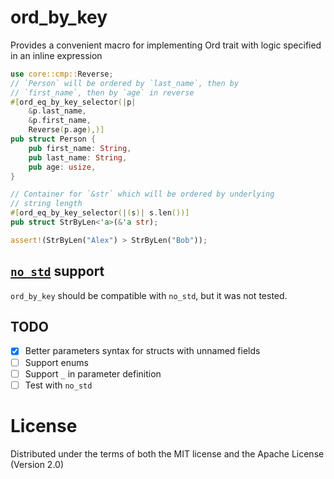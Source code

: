 # ord_by_key
Provides a convenient macro for implementing Ord trait with logic
specified in an inline expression

```rust
use core::cmp::Reverse;
// `Person` will be ordered by `last_name`, then by 
// `first_name`, then by `age` in reverse
#[ord_eq_by_key_selector(|p|
    &p.last_name,
    &p.first_name,
    Reverse(p.age),)]
pub struct Person {
    pub first_name: String,
    pub last_name: String,
    pub age: usize,
}
```

```rust
// Container for `&str` which will be ordered by underlying
// string length
#[ord_eq_by_key_selector(|(s)| s.len())]
pub struct StrByLen<'a>(&'a str);

assert!(StrByLen("Alex") > StrByLen("Bob"));
```

## [`no_std`](https://rust-embedded.github.io/book/intro/no-std.html) support
`ord_by_key` should be compatible with `no_std`, but it was not tested.

## TODO

- [x] Better parameters syntax for structs with unnamed fields
- [ ] Support enums
- [ ] Support `_` in parameter definition
- [ ] Test with `no_std`

# License
Distributed under the terms of both the MIT license and the Apache License (Version 2.0)